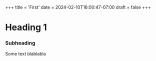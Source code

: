 +++
title = 'First'
date = 2024-02-10T16:00:47-07:00
draft = false
+++
# Heading 1
### Subheading
Some text blablabla